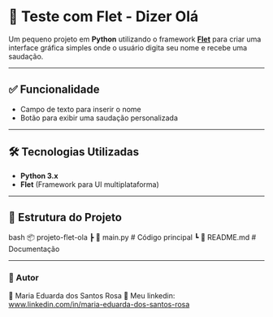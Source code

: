 # 🐍 Teste com Flet - Dizer Olá

Um pequeno projeto em **Python** utilizando o framework **[Flet](https://flet.dev/)** para criar uma interface gráfica simples onde o usuário digita seu nome e recebe uma saudação.

---

## ✅ Funcionalidade
- Campo de texto para inserir o nome
- Botão para exibir uma saudação personalizada

---

## 🛠 Tecnologias Utilizadas
- **Python 3.x**
- **Flet** (Framework para UI multiplataforma)

---

## 📂 Estrutura do Projeto
bash
📦 projeto-flet-ola
 ┣ 📜 main.py       # Código principal
 ┗ 📜 README.md     # Documentação

---

 ### 📌 Autor
👤 Maria Eduarda dos Santos Rosa
🔗 Meu linkedin: www.linkedin.com/in/maria-eduarda-dos-santos-rosa

